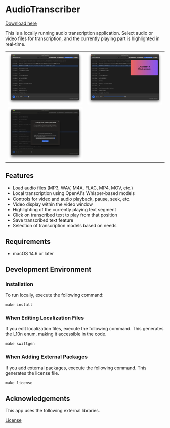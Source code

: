 # AudioTranscriber

[Download here](https://github.com/0eta0/audio-transcriber/releases/download/v1.1.0/AudioTranscriber.macos.zip)

This is a locally running audio transcription application. Select audio or video files for transcription, and the currently playing part is highlighted in real-time.

|||
|---|---|
|![Model Selection](docs/image3.webp)|![File Selection](docs/image2.webp)|
|![Transcription](docs/image1.webp)||

## Features

- Load audio files (MP3, WAV, M4A, FLAC, MP4, MOV, etc.)
- Local transcription using OpenAI's Whisper-based models
- Controls for video and audio playback, pause, seek, etc.
- Video display within the video window
- Highlighting of the currently playing text segment
- Click on transcribed text to play from that position
- Save transcribed text feature
- Selection of transcription models based on needs

## Requirements

- macOS 14.6 or later

## Development Environment

### Installation

To run locally, execute the following command:

```
make install
```

### When Editing Localization Files

If you edit localization files, execute the following command.
This generates the L10n enum, making it accessible in the code.

```
make swiftgen
```

### When Adding External Packages

If you add external packages, execute the following command.
This generates the license file.

```
make license
```

## Acknowledgements

This app uses the following external libraries.

[License](./AudioTranscriber/Resources/licenses.md)
